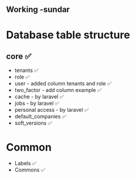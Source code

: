 ## Working -sundar

# Database table structure 

## core ✅
- tenants ✅
- role  ✅
- user - added column tenants and role ✅
- two_factor - add column example  ✅
- cache - by laravel ✅
- jobs - by laravel ✅
- personal access - by laravel ✅
- default_companies ✅
- soft_versions ✅

# Common
- Labels ✅
- Commons ✅

